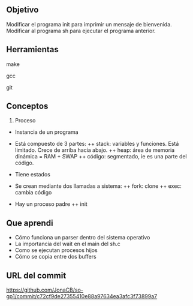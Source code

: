 ## Objetivo
Modificar el programa init para imprimir un mensaje de bienvenida.
Modificar al programa sh para ejecutar el programa anterior.

## Herramientas

make

gcc

git

## Conceptos

1) Proceso

+ Instancia de un programa
+ Está compuesto de 3 partes:
++ stack: variables y funciones. Está limitado. Crece de arriba hacia abajo.
++ heap: área de memoria dinámica = RAM + SWAP
++ código: segmentado, ie es una parte del código.

+ Tiene estados

+ Se crean mediante dos llamadas a sistema:
++ fork: clone
++ exec: cambia código

+ Hay un proceso padre
++ init

## Que aprendi
+ Cómo funciona un parser dentro del sistema operativo
+ La importancia del wait en el main del sh.c
+ Como se ejecutan procesos hijos
+ Cómo se copia entre dos buffers

## URL del commit
https://github.com/JonaCB/so-gp1/commit/c72cf9de27355410e88a97634ea3afc3f73899a7
